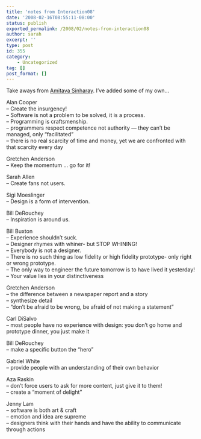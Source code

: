 ```yaml
---
title: 'notes from Interaction08'
date: '2008-02-16T08:55:11-08:00'
status: publish
exported_permalink: /2008/02/notes-from-interaction08
author: sarah
excerpt: ''
type: post
id: 355
category:
    - Uncategorized
tag: []
post_format: []
---
```

Take aways from [Amitava Sinharay](http://interaction08.crowdvine.com/posts/show/493414). I’ve added some of my own…

Alan Cooper  
– Create the insurgency!  
– Software is not a problem to be solved, it is a process.  
– Programming is craftsmenship.  
– programmers respect competence not authority — they can’t be managed, only “facilitated”  
– there is no real scarcity of time and money, yet we are confronted with that scarcity every day

Gretchen Anderson  
– Keep the momentum … go for it!

Sarah Allen  
– Create fans not users.

Sigi Moeslinger  
– Design is a form of intervention.

Bill DeRouchey  
– Inspiration is around us.

Bill Buxton  
– Experience shouldn’t suck.  
– Designer rhymes with whiner- but STOP WHINING!  
– Everybody is not a designer.  
– There is no such thing as low fidelity or high fidelity prototype- only right or wrong prototype.  
– The only way to engineer the future tomorrow is to have lived it yesterday!  
– Your value lies in your distinctiveness

Gretchen Anderson  
– the difference between a newspaper report and a story  
– synthesize detail  
– “don’t be afraid to be wrong, be afraid of not making a statement”

Carl DiSalvo  
– most people have no experience with design: you don’t go home and prototype dinner, you just make it

Bill DeRouchey  
– make a specific button the “hero”

Gabriel White  
– provide people with an understanding of their own behavior

Aza Raskin  
– don’t force users to ask for more content, just give it to them!  
– create a “moment of delight”

Jenny Lam  
– software is both art &amp; craft  
– emotion and idea are supreme  
– designers think with their hands and have the ability to communicate through actions
